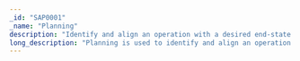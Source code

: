 ```yaml
---
_id: "SAP0001"
_name: "Planning"
description: "Identify and align an operation with a desired end-state."
long_description: "Planning is used to identify and align an operation within the context of strategic goals. By helping the defender to first identify their goals, Planning ensures that all engagement activities are focused and driving forward progress. Additionally, planning ensures that the defender can integrate the inputs of the various stakeholders at the beginning of an operation to ensure that the operation is efficient, effective, and safe. Finally, Planning activities ensure that each operation is informed by the successes and learns from the failures of past operations."
---
```

